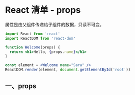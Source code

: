# React 清单 - props

属性是由父组件传递给子组件的数据，只读不可变。

```jsx
import React from 'react'
import ReactDOM from 'react-dom'

function Welcome(props) {
  return <h1>Hello, {props.name}</h1>
}

const element = <Welcome name="Sara" />
ReactDOM.render(element, document.getElementById('root'))
```

## 一、props
